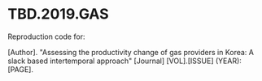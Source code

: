 # TBD.2019.GAS
Reproduction code for: 

[Author]. "Assessing the productivity change of gas providers in Korea: A slack based intertemporal approach" [Journal] [VOL].[ISSUE] (YEAR): [PAGE].
